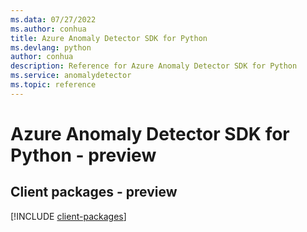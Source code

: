 ```yaml
---
ms.data: 07/27/2022
ms.author: conhua
title: Azure Anomaly Detector SDK for Python
ms.devlang: python
author: conhua
description: Reference for Azure Anomaly Detector SDK for Python
ms.service: anomalydetector
ms.topic: reference
---
```

# Azure Anomaly Detector SDK for Python - preview

## Client packages - preview
[!INCLUDE [client-packages](anomaly-detector-client-index.md)]